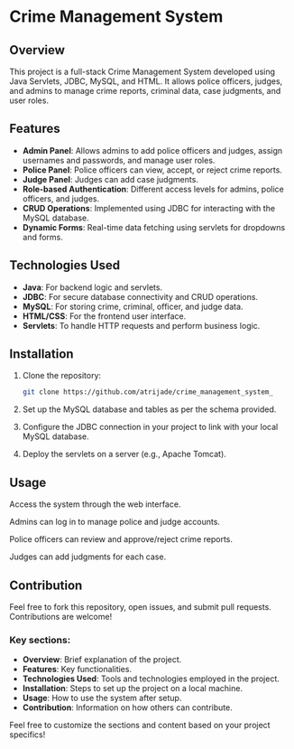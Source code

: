 # Crime Management System

## Overview
This project is a full-stack Crime Management System developed using Java Servlets, JDBC, MySQL, and HTML. It allows police officers, judges, and admins to manage crime reports, criminal data, case judgments, and user roles.

## Features
- **Admin Panel**: Allows admins to add police officers and judges, assign usernames and passwords, and manage user roles.
- **Police Panel**: Police officers can view, accept, or reject crime reports.
- **Judge Panel**: Judges can add case judgments.
- **Role-based Authentication**: Different access levels for admins, police officers, and judges.
- **CRUD Operations**: Implemented using JDBC for interacting with the MySQL database.
- **Dynamic Forms**: Real-time data fetching using servlets for dropdowns and forms.

## Technologies Used
- **Java**: For backend logic and servlets.
- **JDBC**: For secure database connectivity and CRUD operations.
- **MySQL**: For storing crime, criminal, officer, and judge data.
- **HTML/CSS**: For the frontend user interface.
- **Servlets**: To handle HTTP requests and perform business logic.

## Installation
1. Clone the repository:
   ```bash
   git clone https://github.com/atrijade/crime_management_system_
2. Set up the MySQL database and tables as per the schema provided.

3. Configure the JDBC connection in your project to link with your local MySQL database.

4. Deploy the servlets on a server (e.g., Apache Tomcat).

## Usage

Access the system through the web interface.

Admins can log in to manage police and judge accounts.

Police officers can review and approve/reject crime reports.

Judges can add judgments for each case.

## Contribution

Feel free to fork this repository, open issues, and submit pull requests. Contributions are welcome!


### Key sections:
- **Overview**: Brief explanation of the project.
- **Features**: Key functionalities.
- **Technologies Used**: Tools and technologies employed in the project.
- **Installation**: Steps to set up the project on a local machine.
- **Usage**: How to use the system after setup.
- **Contribution**: Information on how others can contribute.


Feel free to customize the sections and content based on your project specifics!
